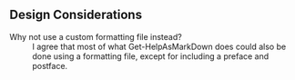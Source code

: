 ## Design Considerations

<dl>
    <dt>Why not use a custom formatting file instead?</dt>
    <dd>I agree that most of what Get-HelpAsMarkDown does could also be done using a formatting file, except for including a preface and postface.</dd>
</dl>